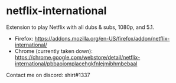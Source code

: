 # netflix-international
Extension to play Netflix with all dubs & subs, 1080p, and 5.1.

- Firefox: https://addons.mozilla.org/en-US/firefox/addon/netflix-international/
- Chrome (currently taken down): https://chrome.google.com/webstore/detail/netflix-international/pbbaoiomplacehgkfnlejmibhmbebaal

Contact me on discord: shirt#1337